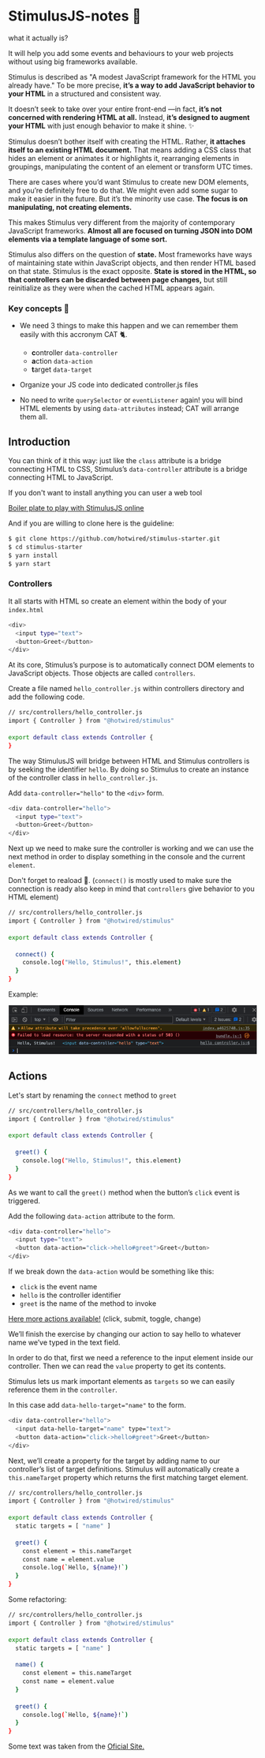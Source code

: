 # StimulusJS-notes 📝

what it actually is? 

It will help you add some events and behaviours to your web projects without using big frameworks available.

Stimulus is described as "A modest JavaScript framework for the HTML you already have." To be more precise, **it’s a way to add JavaScript behavior to your  HTML** in a structured and consistent way.

It doesn’t seek to take over your entire front-end —in fact, **it’s not concerned with rendering HTML at all.** Instead, **it’s designed to augment your HTML** with just enough behavior to make it shine. ✨

Stimulus doesn’t bother itself with creating the HTML. Rather, **it attaches itself to an existing HTML document.** That means adding a CSS class that hides an element or animates it or highlights it, rearranging elements in groupings, manipulating the content of an element or transform UTC times.

There are cases where you’d want Stimulus to create new DOM elements, and you’re definitely free to do that. We might even add some sugar to make it easier in the future. But it’s the minority use case. **The focus is on manipulating, not creating elements.**

This makes Stimulus very different from the majority of contemporary JavaScript frameworks. **Almost all are focused on turning JSON into DOM elements via a template language of some sort.**

Stimulus also differs on the question of **state.** Most frameworks have ways of maintaining state within JavaScript objects, and then render HTML based on that state. Stimulus is the exact opposite. **State is stored in the HTML, so that controllers can be discarded between page changes,** but still reinitialize as they were when the cached HTML appears again.

### Key concepts 🔑

- We need 3 things to make this happen and we can remember them easily with this accronym CAT 🐈.

    - **c**ontroller `data-controller`
    - **a**ction     `data-action` 
    - **t**arget     `data-target` 

- Organize your JS code into dedicated controller.js files

- No need to write `querySelector` or `eventListener` again! you will bind HTML elements by using `data-attributes` instead; CAT will arrange them all.


## Introduction

You can think of it this way: just like the `class` attribute is a bridge connecting HTML to CSS, Stimulus’s `data-controller` attribute is a bridge connecting HTML to JavaScript.

If you don't want to install anything you can user a web tool

[Boiler plate to play with StimulusJS online](https://glitch.com/edit/#!/import/git?url=https://github.com/hotwired/stimulus-starter.git)

And if you are willing to clone here is the guideline:

```bash
$ git clone https://github.com/hotwired/stimulus-starter.git
$ cd stimulus-starter
$ yarn install
$ yarn start
```

### Controllers

It all starts with HTML so create an element within the body of your `index.html`

```bash
<div>
  <input type="text">
  <button>Greet</button>
</div>
```

At its core, Stimulus’s purpose is to automatically connect DOM elements to JavaScript objects. Those objects are called `controllers`. 

Create a file named `hello_controller.js` within controllers directory and add the following code.

```bash
// src/controllers/hello_controller.js
import { Controller } from "@hotwired/stimulus"

export default class extends Controller {
}
```

The way StimulusJS will bridge between HTML and Stimulus controllers is by seeking the identifier `hello`. By doing so Stimulus to create an instance of the controller class in `hello_controller.js`.

Add `data-controller="hello"` to the `<div>` form.

```bash
<div data-controller="hello">
  <input type="text">
  <button>Greet</button>
</div>
```

Next up we need to make sure the controller is working and we can use the next method in order to display something in the console and the current `element`.

Don't forget to reaload 🔁. (`connect()` is mostly used to make sure the connection is ready also keep in mind that `controllers` give behavior to you HTML element) 

```bash
// src/controllers/hello_controller.js
import { Controller } from "@hotwired/stimulus"

export default class extends Controller {

  connect() {
    console.log("Hello, Stimulus!", this.element)
  }
}
```

Example:

![Console displaying](connect_method.png)

## Actions

Let's start by renaming the `connect` method to `greet`

```bash
// src/controllers/hello_controller.js
import { Controller } from "@hotwired/stimulus"

export default class extends Controller {

  greet() {
    console.log("Hello, Stimulus!", this.element)
  }
}
```

As we want to call the `greet()` method when the button’s `click` event is triggered. 

Add the following `data-action` attribute to the form.

```bash
<div data-controller="hello">
  <input type="text">
  <button data-action="click->hello#greet">Greet</button>
</div>
```

If we break down the `data-action` would be something like this:

- `click` is the event name
- `hello` is the controller identifier
- `greet` is the name of the method to invoke

[Here more actions available!](https://stimulus.hotwired.dev/reference/actions) (click, submit, toggle, change)


We’ll finish the exercise by changing our action to say hello to whatever name we’ve typed in the text field.

In order to do that, first we need a reference to the input element inside our controller. Then we can read the `value` property to get its contents.

Stimulus lets us mark important elements as `targets` so we can easily reference them in the `controller`. 

In this case add `data-hello-target="name"` to the form.

```bash
<div data-controller="hello">
  <input data-hello-target="name" type="text">
  <button data-action="click->hello#greet">Greet</button>
</div>
```

Next, we’ll create a property for the target by adding name to our controller’s list of target definitions. Stimulus will automatically create a `this.nameTarget` property which returns the first matching target element.

```bash
// src/controllers/hello_controller.js
import { Controller } from "@hotwired/stimulus"

export default class extends Controller {
  static targets = [ "name" ]

  greet() {
    const element = this.nameTarget
    const name = element.value
    console.log(`Hello, ${name}!`)
  }
}
```

Some refactoring:

```bash
// src/controllers/hello_controller.js
import { Controller } from "@hotwired/stimulus"

export default class extends Controller {
  static targets = [ "name" ]

  name() {
    const element = this.nameTarget
    const name = element.value
  }

  greet() {
    console.log(`Hello, ${name}!`)
  }
}
```



Some text was taken from the [Oficial Site.](https://stimulus.hotwired.dev/)



















